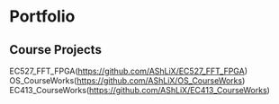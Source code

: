 # Portfolio

## Course Projects
EC527_FFT_FPGA(https://github.com/AShLiX/EC527_FFT_FPGA)
OS_CourseWorks(https://github.com/AShLiX/OS_CourseWorks)
EC413_CourseWorks(https://github.com/AShLiX/EC413_CourseWorks)
